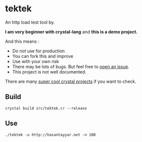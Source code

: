# tektek
An http load test tool by.

**I am very beginner with crystal-lang** and **this is a demo project.**

And this means :

- Do not use for production
- You can fork this and improve
- Use with your own risk
- There may be lots of bugs. But feel free to [open an issue](https://github.com/hasantayyar/tektek/issues/new).
- This project is not well documented.

There are many [super cool crystal projects](https://github.com/search?l=crystal&q=http&ref=simplesearch&type=Repositories&utf8=%E2%9C%93) if you want to check.


## Build

```
crystal build src/tektek.cr --release
```

## Use

```
./tektek -u http://hasantayyar.net -n 100
```

